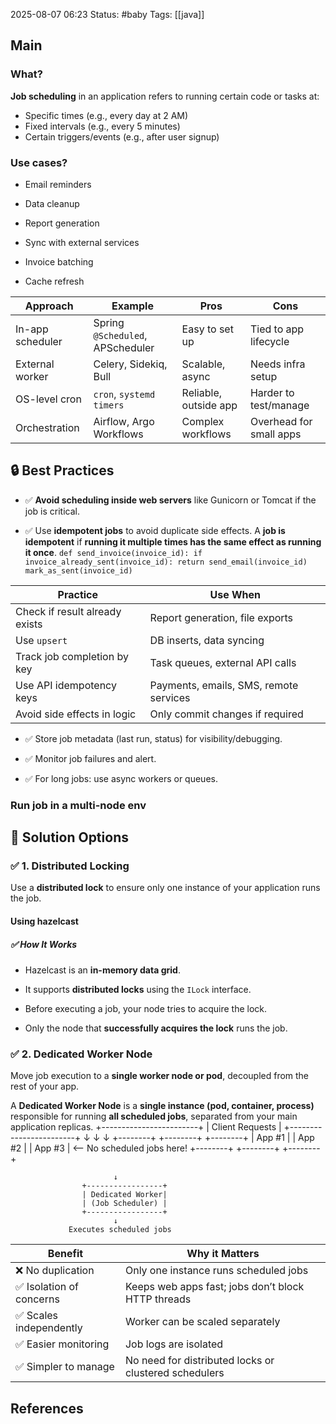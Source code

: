 2025-08-07 06:23
Status: #baby
Tags: [[java]]
## Main
### What? 
**Job scheduling** in an application refers to running certain code or tasks at:
- Specific times (e.g., every day at 2 AM)
- Fixed intervals (e.g., every 5 minutes)
- Certain triggers/events (e.g., after user signup)
### Use cases?
- Email reminders
    
- Data cleanup
    
- Report generation
    
- Sync with external services
    
- Invoice batching
    
- Cache refresh

|Approach|Example|Pros|Cons|
|---|---|---|---|
|In-app scheduler|Spring `@Scheduled`, APScheduler|Easy to set up|Tied to app lifecycle|
|External worker|Celery, Sidekiq, Bull|Scalable, async|Needs infra setup|
|OS-level cron|`cron`, `systemd timers`|Reliable, outside app|Harder to test/manage|
|Orchestration|Airflow, Argo Workflows|Complex workflows|Overhead for small apps|

## 🔒 Best Practices

- ✅ **Avoid scheduling inside web servers** like Gunicorn or Tomcat if the job is critical.
    
- ✅ Use **idempotent jobs** to avoid duplicate side effects.
    A **job is idempotent** if **running it multiple times has the same effect as running it once**.
	    ```
	    def send_invoice(invoice_id):
    if invoice_already_sent(invoice_id):
        return
    send_email(invoice_id)
    mark_as_sent(invoice_id) ```

|Practice|Use When|
|---|---|
|Check if result already exists|Report generation, file exports|
|Use `upsert`|DB inserts, data syncing|
|Track job completion by key|Task queues, external API calls|
|Use API idempotency keys|Payments, emails, SMS, remote services|
|Avoid side effects in logic|Only commit changes if required|

- ✅ Store job metadata (last run, status) for visibility/debugging.
    
- ✅ Monitor job failures and alert.
    
- ✅ For long jobs: use async workers or queues.

### Run job in a multi-node env
## 🔑 Solution Options

### ✅ 1. **Distributed Locking**

Use a **distributed lock** to ensure only one instance of your application runs the job.

#### Using hazelcast
##### ✅ How It Works

- Hazelcast is an **in-memory data grid**.
    
- It supports **distributed locks** using the `ILock` interface.
    
- Before executing a job, your node tries to acquire the lock.
    
- Only the node that **successfully acquires the lock** runs the job.


### ✅ 2. **Dedicated Worker Node**

Move job execution to a **single worker node or pod**, decoupled from the rest of your app.

A **Dedicated Worker Node** is a **single instance (pod, container, process)** responsible for running **all scheduled jobs**, separated from your main application replicas.
                    +------------------------+
                    |     Client Requests    |
                    +------------------------+
                           ↓        ↓        ↓
                   +--------+  +--------+  +--------+
                   | App #1 |  | App #2 |  | App #3 |   <-- No scheduled jobs here!
                   +--------+  +--------+  +--------+

                           ↓
                    +-----------------+
                    | Dedicated Worker|
                    | (Job Scheduler) |
                    +-----------------+
                           ↓
                 Executes scheduled jobs


|Benefit|Why it Matters|
|---|---|
|❌ No duplication|Only one instance runs scheduled jobs|
|✅ Isolation of concerns|Keeps web apps fast; jobs don’t block HTTP threads|
|✅ Scales independently|Worker can be scaled separately|
|✅ Easier monitoring|Job logs are isolated|
|✅ Simpler to manage|No need for distributed locks or clustered schedulers|



## References